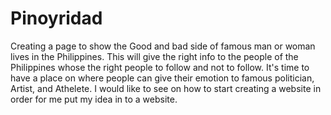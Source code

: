 # Pinoyridad
Creating a page to show the Good and bad side of famous man or woman lives in the Philippines.
This will give the right info to the people of the Philippines whose the right people to follow and not to follow.
It's time to have a place on where people can give their emotion to famous politician, Artist, and Athelete.
I would like to see on how to start creating a website in order for me put my idea in to a website.
